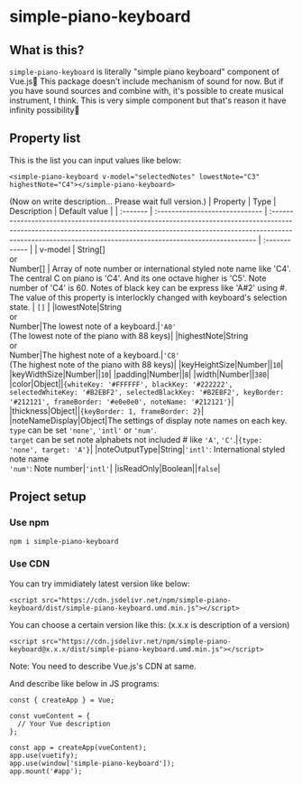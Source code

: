 # simple-piano-keyboard

## What is this?

`simple-piano-keyboard` is literally "simple piano keyboard" component of Vue.js🤣
This package doesn't include mechanism of sound for now. But if you have sound sources and combine with, it's possible to create musical instrument, I think.
This is very simple component but that's reason it have infinity possibility🤩

## Property list

This is the list you can input values like below:

```
<simple-piano-keyboard v-model="selectedNotes" lowestNote="C3" highestNote="C4"></simple-piano-keyboard>
```

(Now on write description... Prease wait full version.)
| Property | Type | Description | Default value |
| :------- | :----------------------------- | :-------------------------------------------------------------------------------------------------------------------------------------------------------------------------------------------------------------------------------------- | :------------ |
| v-model | String[]<br/> or <br/>Number[] | Array of note number or international styled note name like 'C4'.<br/>The central C on piano is 'C4'. And its one octave higher is 'C5'. Note number of 'C4' is 60. Notes of black key can be express like 'A#2' using #. <br/>The value of this property is interlockly changed with keyboard's selection state. | `[]` |
|lowestNote|String<br/> or <br/>Number|The lowest note of a keyboard.|`'A0'`<br/>(The lowest note of the piano with 88 keys)|
|highestNote|String<br/> or <br/>Number|The highest note of a keyboard.|`'C8'`<br/>(The highest note of the piano with 88 keys)|
|keyHeightSize|Number||`10`|
|keyWidthSize|Number||`10`|
|padding|Number||`8`|
|width|Number||`380`|
|color|Object||`{whiteKey: '#FFFFFF', blackKey: '#222222', selectedWhiteKey: '#B2EBF2', selectedBlackKey: '#B2EBF2', keyBorder: '#212121', frameBorder: '#e0e0e0', noteName: '#212121'}`|
|thickness|Object||`{keyBorder: 1, frameBorder: 2}`|
|noteNameDisplay|Object|The settings of display note names on each key. `type` can be set `'none'`, `'intl'` or `'num'`. <br/>`target` can be set note alphabets not included # like `'A'`, `'C'`.|`{type: 'none', target: 'A'}`|
|noteOutputType|String|`'intl'`: International styled note name<br/>`'num'`: Note number|`'intl'`|
|isReadOnly|Boolean||`false`|

## Project setup

### Use npm

```
npm i simple-piano-keyboard
```

### Use CDN

You can try immidiately latest version like below:

```
<script src="https://cdn.jsdelivr.net/npm/simple-piano-keyboard/dist/simple-piano-keyboard.umd.min.js"></script>
```

You can choose a certain version like this:
(x.x.x is description of a version)

```
<script src="https://cdn.jsdelivr.net/npm/simple-piano-keyboard@x.x.x/dist/simple-piano-keyboard.umd.min.js"></script>
```

Note: You need to describe Vue.js's CDN at same.

And describe like below in JS programs:

```
const { createApp } = Vue;

const vueContent = {
  // Your Vue description
};

const app = createApp(vueContent);
app.use(vuetify);
app.use(window['simple-piano-keyboard']);
app.mount('#app');
```
